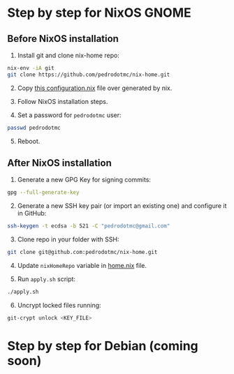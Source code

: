# Step by step for NixOS GNOME

## Before NixOS installation

1. Install git and clone nix-home repo:

```bash
nix-env -iA git
git clone https://github.com/pedrodotmc/nix-home.git
```

2. Copy [this configuration.nix](system/configuration.nix) file over generated by nix.

3. Follow NixOS installation steps.

4. Set a password for `pedrodotmc` user:

```bash
passwd pedrodotmc
```

5. Reboot.

## After NixOS installation

1. Generate a new GPG Key for signing commits:

```bash
gpg --full-generate-key
```

2. Generate a new SSH key pair (or import an existing one) and configure it in GitHub:

```bash
ssh-keygen -t ecdsa -b 521 -C "pedrodotmc@gmail.com"
```

3. Clone repo in your folder with SSH:

```bash
git clone git@github.com:pedrodotmc/nix-home.git
```

4. Update `nixHomeRepo` variable in [home.nix](user/home.nix) file.

5. Run `apply.sh` script:

```bash
./apply.sh
```

6. Uncrypt locked files running:

```bash
git-crypt unlock <KEY_FILE>
```

# Step by step for Debian (coming soon)
